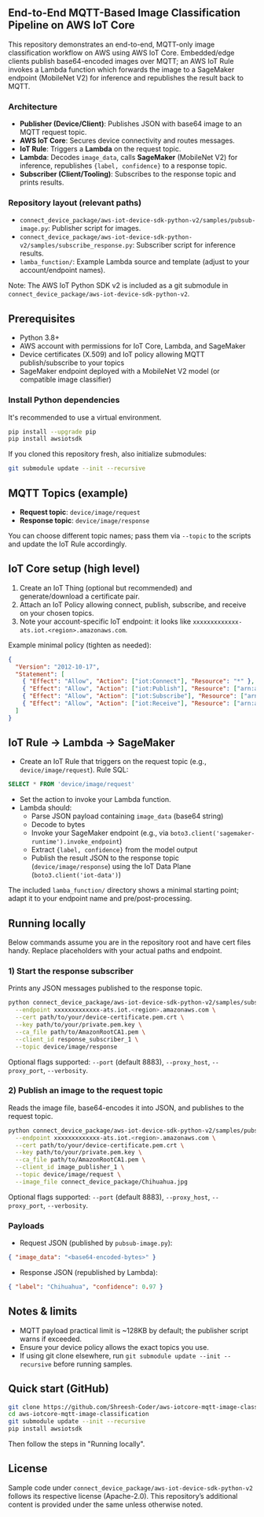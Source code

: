 ## End-to-End MQTT-Based Image Classification Pipeline on AWS IoT Core

This repository demonstrates an end-to-end, MQTT-only image classification workflow on AWS using AWS IoT Core. Embedded/edge clients publish base64-encoded images over MQTT; an AWS IoT Rule invokes a Lambda function which forwards the image to a SageMaker endpoint (MobileNet V2) for inference and republishes the result back to MQTT.

### Architecture
- **Publisher (Device/Client)**: Publishes JSON with base64 image to an MQTT request topic.
- **AWS IoT Core**: Secures device connectivity and routes messages.
- **IoT Rule**: Triggers a **Lambda** on the request topic.
- **Lambda**: Decodes `image_data`, calls **SageMaker** (MobileNet V2) for inference, republishes `{label, confidence}` to a response topic.
- **Subscriber (Client/Tooling)**: Subscribes to the response topic and prints results.

### Repository layout (relevant paths)
- `connect_device_package/aws-iot-device-sdk-python-v2/samples/pubsub-image.py`: Publisher script for images.
- `connect_device_package/aws-iot-device-sdk-python-v2/samples/subscribe_response.py`: Subscriber script for inference results.
- `lamba_function/`: Example Lambda source and template (adjust to your account/endpoint names).

Note: The AWS IoT Python SDK v2 is included as a git submodule in `connect_device_package/aws-iot-device-sdk-python-v2`.

## Prerequisites
- Python 3.8+
- AWS account with permissions for IoT Core, Lambda, and SageMaker
- Device certificates (X.509) and IoT policy allowing MQTT publish/subscribe to your topics
- SageMaker endpoint deployed with a MobileNet V2 model (or compatible image classifier)

### Install Python dependencies
It's recommended to use a virtual environment.

```bash
pip install --upgrade pip
pip install awsiotsdk
```

If you cloned this repository fresh, also initialize submodules:

```bash
git submodule update --init --recursive
```

## MQTT Topics (example)
- **Request topic**: `device/image/request`
- **Response topic**: `device/image/response`

You can choose different topic names; pass them via `--topic` to the scripts and update the IoT Rule accordingly.

## IoT Core setup (high level)
1) Create an IoT Thing (optional but recommended) and generate/download a certificate pair.
2) Attach an IoT Policy allowing connect, publish, subscribe, and receive on your chosen topics.
3) Note your account-specific IoT endpoint: it looks like `xxxxxxxxxxxxx-ats.iot.<region>.amazonaws.com`.

Example minimal policy (tighten as needed):

```json
{
  "Version": "2012-10-17",
  "Statement": [
    { "Effect": "Allow", "Action": ["iot:Connect"], "Resource": "*" },
    { "Effect": "Allow", "Action": ["iot:Publish"], "Resource": ["arn:aws:iot:<region>:<account-id>:topic/device/image/request"] },
    { "Effect": "Allow", "Action": ["iot:Subscribe"], "Resource": ["arn:aws:iot:<region>:<account-id>:topicfilter/device/image/response"] },
    { "Effect": "Allow", "Action": ["iot:Receive"], "Resource": ["arn:aws:iot:<region>:<account-id>:topic/device/image/response"] }
  ]
}
```

## IoT Rule → Lambda → SageMaker
- Create an IoT Rule that triggers on the request topic (e.g., `device/image/request`). Rule SQL:

```sql
SELECT * FROM 'device/image/request'
```

- Set the action to invoke your Lambda function.
- Lambda should:
  - Parse JSON payload containing `image_data` (base64 string)
  - Decode to bytes
  - Invoke your SageMaker endpoint (e.g., via `boto3.client('sagemaker-runtime').invoke_endpoint`)
  - Extract `{label, confidence}` from the model output
  - Publish the result JSON to the response topic (`device/image/response`) using the IoT Data Plane (`boto3.client('iot-data')`)

The included `lamba_function/` directory shows a minimal starting point; adapt it to your endpoint name and pre/post-processing.

## Running locally
Below commands assume you are in the repository root and have cert files handy. Replace placeholders with your actual paths and endpoint.

### 1) Start the response subscriber
Prints any JSON messages published to the response topic.

```bash
python connect_device_package/aws-iot-device-sdk-python-v2/samples/subscribe_response.py \
  --endpoint xxxxxxxxxxxxx-ats.iot.<region>.amazonaws.com \
  --cert path/to/your/device-certificate.pem.crt \
  --key path/to/your/private.pem.key \
  --ca_file path/to/AmazonRootCA1.pem \
  --client_id response_subscriber_1 \
  --topic device/image/response
```

Optional flags supported: `--port` (default 8883), `--proxy_host`, `--proxy_port`, `--verbosity`.

### 2) Publish an image to the request topic
Reads the image file, base64-encodes it into JSON, and publishes to the request topic.

```bash
python connect_device_package/aws-iot-device-sdk-python-v2/samples/pubsub-image.py \
  --endpoint xxxxxxxxxxxxx-ats.iot.<region>.amazonaws.com \
  --cert path/to/your/device-certificate.pem.crt \
  --key path/to/your/private.pem.key \
  --ca_file path/to/AmazonRootCA1.pem \
  --client_id image_publisher_1 \
  --topic device/image/request \
  --image_file connect_device_package/Chihuahua.jpg
```

Optional flags supported: `--port` (default 8883), `--proxy_host`, `--proxy_port`, `--verbosity`.

### Payloads
- Request JSON (published by `pubsub-image.py`):

```json
{ "image_data": "<base64-encoded-bytes>" }
```

- Response JSON (republished by Lambda):

```json
{ "label": "Chihuahua", "confidence": 0.97 }
```

## Notes & limits
- MQTT payload practical limit is ~128KB by default; the publisher script warns if exceeded.
- Ensure your device policy allows the exact topics you use.
- If using git clone elsewhere, run `git submodule update --init --recursive` before running samples.

## Quick start (GitHub)

```bash
git clone https://github.com/Shreesh-Coder/aws-iotcore-mqtt-image-classification.git
cd aws-iotcore-mqtt-image-classification
git submodule update --init --recursive
pip install awsiotsdk
```

Then follow the steps in "Running locally".

## License
Sample code under `connect_device_package/aws-iot-device-sdk-python-v2` follows its respective license (Apache-2.0). This repository’s additional content is provided under the same unless otherwise noted.


